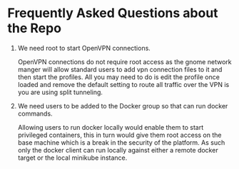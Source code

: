 # Frequently Asked Questions about the Repo



1. We need root to start OpenVPN connections.

    OpenVPN connections do not require root access as the gnome network manger will allow standard users to add vpn connection files to it and then start the profiles. All you may need to do is edit the profile once loaded and remove the default setting to route all traffic over the VPN is you are using split tunneling.


2. We need users to be added to the Docker group so that can run docker commands.

    Allowing users to run docker locally would enable them to start privileged containers, this in turn would give them root access on the base machine which is a break in the security of the platform. As such only the docker client can run locally against either a remote docker target or the local minikube instance.
